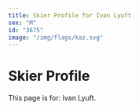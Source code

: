 ```yaml
---
title: Skier Profile for Ivan Lyuft
sex: "M"
id: "3675"
image: "/img/flags/kaz.svg" 
---
```


# Skier Profile

This page is for: Ivan Lyuft.
    